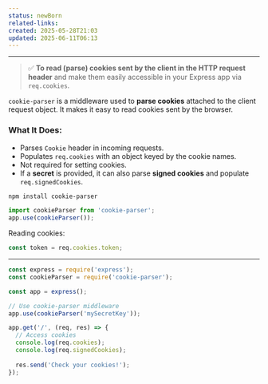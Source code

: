 ```yaml
---
status: newBorn
related-links: 
created: 2025-05-28T21:03
updated: 2025-06-11T06:13
---
```

---

> ✅ **To read (parse) cookies sent by the client in the HTTP request header** and make them easily accessible in your Express app via `req.cookies`.

`cookie-parser` is a middleware used to **parse cookies** attached to the client request object. It makes it easy to read cookies sent by the browser.

### What It Does:

- Parses `Cookie` header in incoming requests.
- Populates `req.cookies` with an object keyed by the cookie names.
- Not required for setting cookies.
- If a **secret** is provided, it can also parse **signed cookies** and populate `req.signedCookies`.


```bash
npm install cookie-parser
```

```js
import cookieParser from 'cookie-parser';
app.use(cookieParser());
```

Reading cookies:

```js
const token = req.cookies.token;
```

---

```js
const express = require('express');
const cookieParser = require('cookie-parser');

const app = express();

// Use cookie-parser middleware
app.use(cookieParser('mySecretKey'));

app.get('/', (req, res) => {
  // Access cookies
  console.log(req.cookies);
  console.log(req.signedCookies);
  
  res.send('Check your cookies!');
});
```
